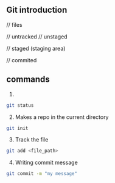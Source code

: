 ## Git introduction

// files

// untracked
// unstaged

// staged (staging area)

// commited

## commands

1.

```bash
git status
```

2. Makes a repo in the current directory

```bash
git init
```

3. Track the file

```bash
git add <file_path>
```

4. Writing commit message

```bash
git commit -m "my message"
```
